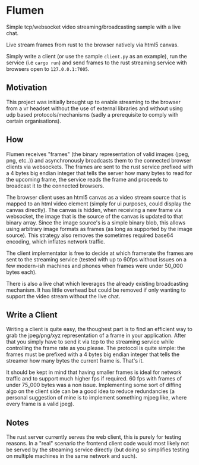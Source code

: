 # Flumen

Simple tcp/websocket video streaming/broadcasting sample with a live chat.

Live stream frames from rust to the browser natively via html5 canvas.

Simply write a client (or use the sample `client.py` as an example),
run the service (i.e `cargo run`) and send
frames to the rust streaming service with browsers open to `127.0.0.1:7005`.

## Motivation

This project was initially brought up to enable streaming to the browser
from a vr headset without the use of external libraries and without using udp
based protocols/mechanisms (sadly a prerequisite to comply with
certain organisations).

## How

Flumen receives "frames" (the binary representation of valid images (jpeg, png,
etc..)) and asynchronously broadcasts them to the connected browser clients via
websockets. The frames are sent to the rust service prefixed with a 4 bytes big
endian integer that tells the server how many bytes to read for the upcoming
frame, the service reads the frame and proceeds to broadcast it to the
connected browsers.

The browser client uses an html5 canvas as a video stream source that is mapped to an
html video element (simply for ui purposes, could display the canvas directly).
The canvas is hidden, when receiving a new frame via websocket, the image that
is the source of the canvas is updated to that binary array. Since the image
source's is a simple binary blob, this allows using arbitrary image formats as
frames (as long as supported by the image source). This strategy also removes
the sometimes required base64 encoding, which inflates network traffic.

The client implementator is free to decide at which framerate the frames are
sent to the streaming service (tested with up to 60fps without issues on a few
modern-ish machines and phones when frames were under 50_000 bytes each).

There is also a live chat which leverages the already existing broadcasting
mechanism. It has little overhead but could be removed if only wanting to
support the video stream without the live chat.

## Write a Client

Writing a client is quite easy, the thoughest part is to find an efficient way
to grab the jpeg/png/xyz representation of a frame in your application. After
that you simply have to send it via tcp to the streaming service while
controlling the frame rate as you please. The protocol is quite simple: the
frames must be prefixed with a 4 bytes big endian integer that tells the streamer
how many bytes the current frame is. That's it.

It should be kept in mind that having smaller frames is ideal for network
traffic and to support much higher fps if required. 60 fps with frames of under
75_000 bytes was a non issue. Implementing some sort of diffing algo on the
client side can be a good idea to reduce redundancies (a personal suggestion of
mine is to implement something mjpeg like, where every frame is a valid
jpeg).

## Notes

The rust server currently serves the web client, this is purely for testing
reasons. In a "real" scenario the frontend client code would most likely not be
served by the streaming service directly (but doing so simplifies testing on
multiple machines in the same network and such).

